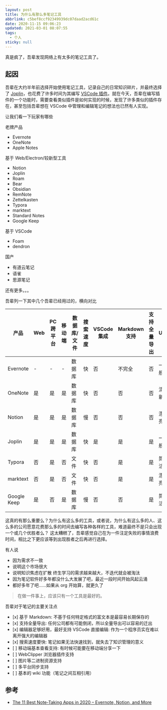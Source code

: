 ```yaml
---
layout: post
title: 为什么有那么多笔记工具
abbrlink: c5bef8ccf92349939dc07daad2acd61c
date: 2020-11-15 09:06:23
updated: 2021-03-01 08:07:55
tags:
  - 个人
sticky: null
---
```


真是疯了，吾辈发现网络上有太多的笔记工具了。

## 起因

吾辈在大约半年前选择开始使用笔记工具，记录自己的日常知识碎片，并最终选择了 [Joplin](https://joplinapp.org/)，也花费了许多时间为其编写 [VSCode 插件](https://github.com/rxliuli/joplin-vscode-plugin)。就在今天，吾辈在编写插件的一个功能时，需要查看类似插件是如何实现的时候，发现了许多类似的插件存在，甚至包括吾辈想在 VSCode 中管理和编辑笔记的想法也已然有人实现。

让我们看一下玩家有哪些

老牌产品

- Evernote
- OneNote
- Apple Notes

基于 Web/Electron/较新型工具

- Notion
- Joplin
- Roam
- Bear
- Obsidian
- RemNote
- Zettelkasten
- Typora
- marktext
- Standard Notes
- Google Keep

基于 VSCode

- Foam
- dendron

国产

- 有道云笔记
- 语雀
- 思源笔记

还有更多。。。

吾辈列一下其中几个吾辈已经用过的，横向对比

| 产品        | Web | PC 跨平台 | 移动端 | 数据库/文件 | 搜索速度 | VSCode 集成 | Markdown 支持 | 支持全量导出 | UI   |
| ----------- | --- | --------- | ------ | ----------- | -------- | ----------- | ------------- | ------------ | ---- |
| Evernote    | -   | -         | -      | 数据库      | 快       | 否          | 不完全        | 否           | 一般 |
| OneNote     | 是  | 是        | 是     | 数据库      | 快       | 否          | 否            | 否           | 清新 |
| Notion      | 是  | 是        | 是     | 数据库      | 慢       | 否          | 否            | 否           | 漂亮 |
| Joplin      | 是  | 是        | 是     | 数据库      | 快       | 是          | 是            | 是           | 一般 |
| Typora      | 否  | 是        | 否     | 文件        | 快       | 否          | 是            | 是           | 简洁 |
| marktext    | 否  | 是        | 否     | 文件        | 快       | 否          | 是            | 是           | 漂亮 |
| Google Keep | 是  | 否        | 是     | 数据库      | 慢       | 否          | 否            | 是           | 简洁 |

这真的有那么重要么？为什么有这么多的工具，或者说，为什么有这么多的人、这么多的公司愿意花费那么多的时间去编写各种各样的工具，难道最终不是只会出现一个或几个优胜者么？
这太糟糕了，吾辈感觉自己在为一件注定失败的事情浪费时间，相比之下更应该等到出现胜者之后再进行选择。

有人说

- 因为需求不一致
- 说明这个市场很大
- 说明知识焦虑在扩散 终生学习的需求越来越大，不迭代就会被淘汰
- 因为笔记软件好多年都没什么大发展了吧，最近一段时间开始风起云涌
- 都好多年了吧……如果从 org 开始算，就更久了

> 在做一件事上，应该只有一个工具是最好的。

吾辈对于笔记的主要关注点

- \[x] 基于 Markdown: 不基于任何特定格式的富文本是最容易长期保存的
- \[x] 支持全量导出: 任何公司都有可能倒闭，所以全量导出可以容易的迁出
- \[x] 编辑器足够好用，最好支持 VSCode 直接编辑: 作为一个程序员实在难以离开强大的编辑器
- \[x] 搜索速度要快: 笔记如果无法快速找到，就失去了知识管理的意义
- \[ ] 移动端基本查看支持: 有时候可能要在移动端分享一下
- \[ ] WebClipper 浏览器插件支持
- \[ ] 图片等二进制资源支持
- \[ ] 多平台同步支持
- \[ ] 基本的 wiki 功能（笔记之间互相引用）

## 参考

- [The 11 Best Note-Taking Apps in 2020 – Evernote, Notion, and More](https://collegeinfogeek.com/best-note-taking-apps/)
